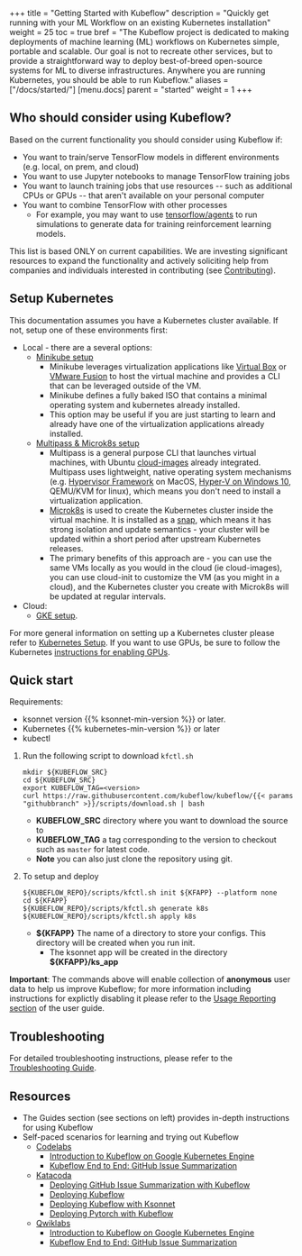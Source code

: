 +++
title = "Getting Started with Kubeflow"
description = "Quickly get running with your ML Workflow on an existing Kubernetes installation"
weight = 25
toc = true
bref = "The Kubeflow project is dedicated to making deployments of machine learning (ML) workflows on Kubernetes simple, portable and scalable. Our goal is not to recreate other services, but to provide a straightforward way to deploy best-of-breed open-source systems for ML to diverse infrastructures. Anywhere you are running Kubernetes, you should be able to run Kubeflow."
aliases = ["/docs/started/"]
[menu.docs]
  parent = "started"
  weight = 1
+++

## Who should consider using Kubeflow?

Based on the current functionality you should consider using Kubeflow if:

  * You want to train/serve TensorFlow models in different environments (e.g. local, on prem, and cloud)
  * You want to use Jupyter notebooks to manage TensorFlow training jobs
  * You want to launch training jobs that use resources -- such as additional
    CPUs or GPUs -- that aren't available on your personal computer
  * You want to combine TensorFlow with other processes
       * For example, you may want to use [tensorflow/agents](https://github.com/tensorflow/agents) to run simulations to generate data for training reinforcement learning models.

This list is based ONLY on current capabilities. We are investing significant resources to expand the
functionality and actively soliciting help from companies and individuals interested in contributing (see [Contributing](/docs/contributing/)).

## Setup Kubernetes

This documentation assumes you have a Kubernetes cluster available. If not, setup one of these environments first:

  * Local - there are a several options:
    * [Minikube setup](/docs/started/getting-started-minikube/)
      * Minikube leverages virtualization applications like [Virtual Box](https://www.virtualbox.org/) or [VMware Fusion](https://www.vmware.com/products/fusion.html) to host the virtual machine and provides a CLI that can be leveraged outside of the VM.
      * Minikube defines a fully baked ISO that contains a minimal operating system and kubernetes already installed.
      * This option may be useful if you are just starting to learn and already have one of the virtualization applications already installed.  
    * [Multipass & Microk8s setup](/docs/started/getting-started-multipass/)
      * Multipass is a general purpose CLI that launches virtual machines, with Ubuntu [cloud-images](http://cloud-images.ubuntu.com/) already integrated. Multipass uses lightweight, native operating system mechanisms (e.g. [Hypervisor Framework](https://developer.apple.com/documentation/hypervisor) on MacOS, [Hyper-V on Windows 10](https://docs.microsoft.com/en-us/virtualization/hyper-v-on-windows/quick-start/enable-hyper-v), QEMU/KVM for linux), which means you don't need to install a virtualization application.
      * [Microk8s](https://microk8s.io) is used to create the Kubernetes cluster inside the virtual machine. It is installed as a [snap](https://snapcraft.io/), which means it has strong isolation and update semantics - your cluster will be updated within a short period after upstream Kubernetes releases.
      * The primary benefits of this approach are - you can use the same VMs locally as you would in the cloud (ie cloud-images), you can use cloud-init to customize the VM (as you might in a cloud), and the Kubernetes cluster you create with Microk8s will be updated at regular intervals.
  * Cloud:
    * [GKE setup](/docs/started/getting-started-gke/).

For more general information on setting up a Kubernetes cluster please refer to [Kubernetes Setup](https://kubernetes.io/docs/setup/). If you want to use GPUs, be sure to follow the Kubernetes [instructions for enabling GPUs](https://kubernetes.io/docs/tasks/manage-gpus/scheduling-gpus/).

## Quick start

Requirements:

  * ksonnet version {{% ksonnet-min-version %}} or later.
  * Kubernetes {{% kubernetes-min-version %}} or later
  * kubectl

1. Run the following script to download `kfctl.sh`

    ```
    mkdir ${KUBEFLOW_SRC}
    cd ${KUBEFLOW_SRC}
    export KUBEFLOW_TAG=<version>
    curl https://raw.githubusercontent.com/kubeflow/kubeflow/{{< params "githubbranch" >}}/scripts/download.sh | bash
     ```
   * **KUBEFLOW_SRC** directory where you want to download the source to
   * **KUBEFLOW_TAG** a tag corresponding to the version to checkout such as `master` for latest code.
   * **Note** you can also just clone the repository using git.
1. To setup and deploy
    
    ```
    ${KUBEFLOW_REPO}/scripts/kfctl.sh init ${KFAPP} --platform none
    cd ${KFAPP}
    ${KUBEFLOW_REPO}/scripts/kfctl.sh generate k8s
    ${KUBEFLOW_REPO}/scripts/kfctl.sh apply k8s
    ```
   * **${KFAPP}** The name of a directory to store your configs. This directory will be created when you run init.
      * The ksonnet app will be created in the directory **${KFAPP}/ks_app**

**Important**: The commands above will enable collection of **anonymous** user data to help us improve Kubeflow; for more information including instructions for explictly
disabling it please refer to the [Usage Reporting section](/docs/guides/usage-reporting/) of the user guide.

## Troubleshooting
For detailed troubleshooting instructions, please refer to the [Troubleshooting Guide](/docs/guides/troubleshooting/).

## Resources

* The Guides section (see sections on left) provides in-depth instructions for using Kubeflow
* Self-paced scenarios for learning and trying out Kubeflow
  * [Codelabs](https://codelabs.developers.google.com/?cat=tensorflow)
    * [Introduction to Kubeflow on Google Kubernetes Engine](https://codelabs.developers.google.com/codelabs/kubeflow-introduction/index.html)
    * [Kubeflow End to End: GitHub Issue Summarization](https://codelabs.developers.google.com/codelabs/cloud-kubeflow-e2e-gis/index.html)
  * [Katacoda](https://www.katacoda.com/kubeflow)
    * [Deploying GitHub Issue Summarization with Kubeflow](https://www.katacoda.com/kubeflow/scenarios/deploying-github-issue-summarization)
    * [Deploying Kubeflow](https://www.katacoda.com/kubeflow/scenarios/deploying-kubeflow)
    * [Deploying Kubeflow with Ksonnet](https://www.katacoda.com/kubeflow/scenarios/deploying-kubeflow-with-ksonnet)
    * [Deploying Pytorch with Kubeflow](https://www.katacoda.com/kubeflow/scenarios/deploy-pytorch-with-kubeflow)
  * [Qwiklabs](https://qwiklabs.com/catalog?keywords=kubeflow)
    * [Introduction to Kubeflow on Google Kubernetes Engine](https://qwiklabs.com/focuses/960?locale=en&parent=catalog)
    * [Kubeflow End to End: GitHub Issue Summarization](https://qwiklabs.com/focuses/1257?locale=en&parent=catalog)
